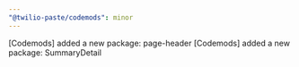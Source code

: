 ```yaml
---
"@twilio-paste/codemods": minor
---
```


[Codemods] added a new package: page-header
[Codemods] added a new package: SummaryDetail
